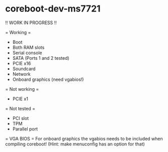 # coreboot-dev-ms7721
!! WORK IN PROGRESS !!

= Working =
 - Boot
 - Both RAM slots
 - Serial console
 - SATA (Ports 1 and 2 tested)
 - PCIE x16
 - Soundcard
 - Network
 - Onboard graphics (need vgabios!)

= Not working =
 - PCIE x1

= Not tested =
 - PCI slot
 - TPM
 - Parallel port


= VGA BIOS =
For onboard graphics the vgabios needs to be included when compiling coreboot! (Hint: make menuconfig has an option for that)
